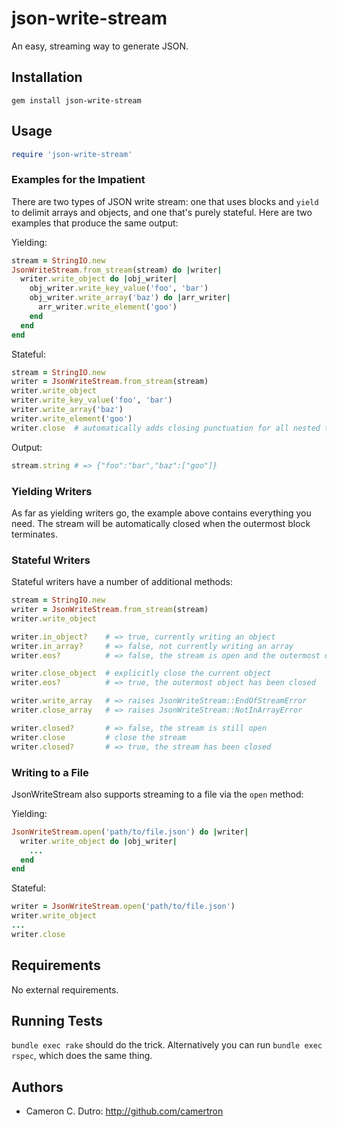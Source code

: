 json-write-stream
=================

An easy, streaming way to generate JSON.

## Installation

`gem install json-write-stream`

## Usage

```ruby
require 'json-write-stream'
```

### Examples for the Impatient

There are two types of JSON write stream: one that uses blocks and `yield` to delimit arrays and objects, and one that's purely stateful. Here are two examples that produce the same output:

Yielding:

```ruby
stream = StringIO.new
JsonWriteStream.from_stream(stream) do |writer|
  writer.write_object do |obj_writer|
    obj_writer.write_key_value('foo', 'bar')
    obj_writer.write_array('baz') do |arr_writer|
      arr_writer.write_element('goo')
    end
  end
end
```

Stateful:

```ruby
stream = StringIO.new
writer = JsonWriteStream.from_stream(stream)
writer.write_object
writer.write_key_value('foo', 'bar')
writer.write_array('baz')
writer.write_element('goo')
writer.close  # automatically adds closing punctuation for all nested types
```

Output:

```ruby
stream.string # => {"foo":"bar","baz":["goo"]}
```

### Yielding Writers

As far as yielding writers go, the example above contains everything you need. The stream will be automatically closed when the outermost block terminates.

### Stateful Writers

Stateful writers have a number of additional methods:

```ruby
stream = StringIO.new
writer = JsonWriteStream.from_stream(stream)
writer.write_object

writer.in_object?    # => true, currently writing an object
writer.in_array?     # => false, not currently writing an array
writer.eos?          # => false, the stream is open and the outermost object hasn't been closed yet

writer.close_object  # explicitly close the current object
writer.eos?          # => true, the outermost object has been closed

writer.write_array   # => raises JsonWriteStream::EndOfStreamError
writer.close_array   # => raises JsonWriteStream::NotInArrayError

writer.closed?       # => false, the stream is still open
writer.close         # close the stream
writer.closed?       # => true, the stream has been closed
```

### Writing to a File

JsonWriteStream also supports streaming to a file via the `open` method:

Yielding:

```ruby
JsonWriteStream.open('path/to/file.json') do |writer|
  writer.write_object do |obj_writer|
    ...
  end
end
```

Stateful:

```ruby
writer = JsonWriteStream.open('path/to/file.json')
writer.write_object
...
writer.close
```

## Requirements

No external requirements.

## Running Tests

`bundle exec rake` should do the trick. Alternatively you can run `bundle exec rspec`, which does the same thing.

## Authors

* Cameron C. Dutro: http://github.com/camertron
